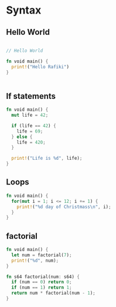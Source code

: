 # Syntax 

## Hello World

```rust 

// Hello World

fn void main() {
  print!("Hello Rafiki")
}
  
```

## If statements

```rust 
fn void main() {
  mut life = 42;

  if (life == 42) {
    life = 69;
  } else {
    life = 420;
  }

  print!("Life is %d", life);
}
```

## Loops

```rust 
fn void main() {
  for(mut i = 1; i <= 12; i += 1) {
    print!("%d day of Christmass\n", i);
  }
}
```

## factorial

```rust 
fn void main() {
  let num = factorial(7);
  print!("%d", num);
}

fn s64 factorial(num: s64) {
  if (num == 0) return 0;
  if (num == 1) return 1;
  return num * factorial(num - 1);
}

```
